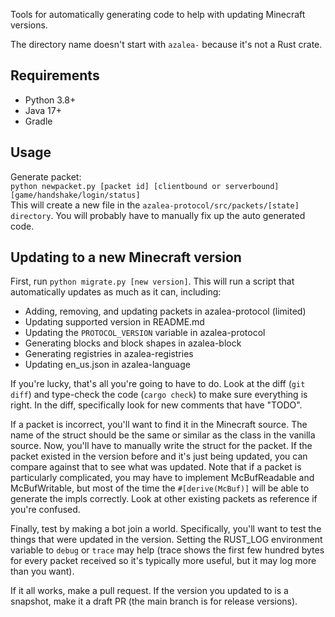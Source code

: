 Tools for automatically generating code to help with updating Minecraft versions.

The directory name doesn't start with `azalea-` because it's not a Rust crate.

## Requirements

- Python 3.8+
- Java 17+
- Gradle

## Usage

Generate packet:\
`python newpacket.py [packet id] [clientbound or serverbound] [game/handshake/login/status]`\
This will create a new file in the `azalea-protocol/src/packets/[state] directory`. You will probably have to manually fix up the auto generated code.

## Updating to a new Minecraft version

First, run `python migrate.py [new version]`. This will run a script that automatically updates as much as it can, including:
- Adding, removing, and updating packets in azalea-protocol (limited)
- Updating supported version in README.md
- Updating the `PROTOCOL_VERSION` variable in azalea-protocol
- Generating blocks and block shapes in azalea-block
- Generating registries in azalea-registries
- Updating en_us.json in azalea-language

If you're lucky, that's all you're going to have to do.
Look at the diff (`git diff`) and type-check the code (`cargo check`) to make sure everything is right. In the diff, specifically look for new comments that have "TODO".

If a packet is incorrect, you'll want to find it in the Minecraft source. The name of the struct should be the same or similar as the class in the vanilla source. Now, you'll have to manually write the struct for the packet. If the packet existed in the version before and it's just being updated, you can compare against that to see what was updated. Note that if a packet is particularly complicated, you may have to implement McBufReadable and McBufWritable, but most of the time the `#[derive(McBuf)]` will be able to generate the impls correctly. Look at other existing packets as reference if you're confused.

Finally, test by making a bot join a world. Specifically, you'll want to test the things that were updated in the version. Setting the RUST_LOG environment variable to `debug` or `trace` may help (trace shows the first few hundred bytes for every packet received so it's typically more useful, but it may log more than you want).

If it all works, make a pull request. If the version you updated to is a snapshot, make it a draft PR (the main branch is for release versions).
